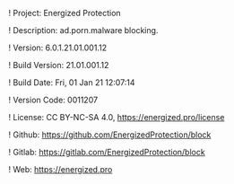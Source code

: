 ! Project: Energized Protection

! Description: ad.porn.malware blocking.

! Version: 6.0.1.21.01.001.12

! Build Version: 21.01.001.12

! Build Date: Fri, 01 Jan 21 12:07:14

! Version Code: 0011207

! License: CC BY-NC-SA 4.0, https://energized.pro/license

! Github: https://github.com/EnergizedProtection/block

! Gitlab: https://gitlab.com/EnergizedProtection/block


! Web: https://energized.pro
